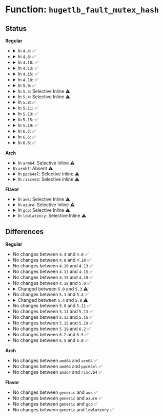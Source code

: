 # Function: <code>hugetlb_fault_mutex_hash</code>

## Status
<b>Regular</b>
<ul>
<li>
<details>
<summary>In <code>4.4</code>: ✅</summary>

```c
u32 hugetlb_fault_mutex_hash(struct hstate *h, struct mm_struct *mm, struct vm_area_struct *vma, struct address_space *mapping, long unsigned int idx, long unsigned int address);
```

**Collision:** Unique Global

**Inline:** No

**Transformation:** False

**Instances:**

```
In mm/hugetlb.c (ffffffff811dd180)
Location: mm/hugetlb.c:3650
Inline: False
Direct callers:
  - mm/hugetlb.c:hugetlb_fault
  - fs/hugetlbfs/inode.c:remove_inode_hugepages
  - fs/hugetlbfs/inode.c:hugetlbfs_fallocate
```
**Symbols:**

```
ffffffff811dd180-ffffffff811dd276: hugetlb_fault_mutex_hash (STB_GLOBAL)
```
</details>
</li>
<li>
<details>
<summary>In <code>4.8</code>: ✅</summary>

```c
u32 hugetlb_fault_mutex_hash(struct hstate *h, struct mm_struct *mm, struct vm_area_struct *vma, struct address_space *mapping, long unsigned int idx, long unsigned int address);
```

**Collision:** Unique Global

**Inline:** No

**Transformation:** False

**Instances:**

```
In mm/hugetlb.c (ffffffff811fb460)
Location: mm/hugetlb.c:3665
Inline: False
Direct callers:
  - mm/hugetlb.c:hugetlb_fault
  - fs/hugetlbfs/inode.c:hugetlbfs_fallocate
  - fs/hugetlbfs/inode.c:remove_inode_hugepages
```
**Symbols:**

```
ffffffff811fb460-ffffffff811fb563: hugetlb_fault_mutex_hash (STB_GLOBAL)
```
</details>
</li>
<li>
<details>
<summary>In <code>4.10</code>: ✅</summary>

```c
u32 hugetlb_fault_mutex_hash(struct hstate *h, struct mm_struct *mm, struct vm_area_struct *vma, struct address_space *mapping, long unsigned int idx, long unsigned int address);
```

**Collision:** Unique Global

**Inline:** No

**Transformation:** False

**Instances:**

```
In mm/hugetlb.c (ffffffff8120bf60)
Location: mm/hugetlb.c:3779
Inline: False
Direct callers:
  - mm/hugetlb.c:hugetlb_fault
  - fs/hugetlbfs/inode.c:hugetlbfs_fallocate
  - fs/hugetlbfs/inode.c:remove_inode_hugepages
```
**Symbols:**

```
ffffffff8120bf60-ffffffff8120c063: hugetlb_fault_mutex_hash (STB_GLOBAL)
```
</details>
</li>
<li>
<details>
<summary>In <code>4.13</code>: ✅</summary>

```c
u32 hugetlb_fault_mutex_hash(struct hstate *h, struct mm_struct *mm, struct vm_area_struct *vma, struct address_space *mapping, long unsigned int idx, long unsigned int address);
```

**Collision:** Unique Global

**Inline:** No

**Transformation:** False

**Instances:**

```
In mm/hugetlb.c (ffffffff81217610)
Location: mm/hugetlb.c:3797
Inline: False
Direct callers:
  - mm/hugetlb.c:hugetlb_fault
  - mm/hugetlb.c:hugetlb_no_page
  - mm/userfaultfd.c:mcopy_atomic
  - fs/hugetlbfs/inode.c:hugetlbfs_fallocate
  - fs/hugetlbfs/inode.c:remove_inode_hugepages
```
**Symbols:**

```
ffffffff81217610-ffffffff81217719: hugetlb_fault_mutex_hash (STB_GLOBAL)
```
</details>
</li>
<li>
<details>
<summary>In <code>4.15</code>: ✅</summary>

```c
u32 hugetlb_fault_mutex_hash(struct hstate *h, struct mm_struct *mm, struct vm_area_struct *vma, struct address_space *mapping, long unsigned int idx, long unsigned int address);
```

**Collision:** Unique Global

**Inline:** No

**Transformation:** False

**Instances:**

```
In mm/hugetlb.c (ffffffff812322c0)
Location: mm/hugetlb.c:3818
Inline: False
Direct callers:
  - mm/hugetlb.c:hugetlb_fault
  - mm/hugetlb.c:hugetlb_no_page
  - mm/userfaultfd.c:mcopy_atomic
  - fs/hugetlbfs/inode.c:hugetlbfs_fallocate
  - fs/hugetlbfs/inode.c:remove_inode_hugepages
```
**Symbols:**

```
ffffffff812322c0-ffffffff812323c9: hugetlb_fault_mutex_hash (STB_GLOBAL)
```
</details>
</li>
<li>
<details>
<summary>In <code>4.18</code>: ✅</summary>

```c
u32 hugetlb_fault_mutex_hash(struct hstate *h, struct mm_struct *mm, struct vm_area_struct *vma, struct address_space *mapping, long unsigned int idx, long unsigned int address);
```

**Collision:** Unique Global

**Inline:** No

**Transformation:** False

**Instances:**

```
In mm/hugetlb.c (ffffffff81255310)
Location: mm/hugetlb.c:3848
Inline: False
Direct callers:
  - mm/hugetlb.c:hugetlb_fault
  - mm/hugetlb.c:hugetlb_no_page
  - mm/userfaultfd.c:mcopy_atomic
  - fs/hugetlbfs/inode.c:hugetlbfs_fallocate
  - fs/hugetlbfs/inode.c:remove_inode_hugepages
```
**Symbols:**

```
ffffffff81255310-ffffffff8125541d: hugetlb_fault_mutex_hash (STB_GLOBAL)
```
</details>
</li>
<li>
<details>
<summary>In <code>5.0</code>: ✅</summary>

```c
u32 hugetlb_fault_mutex_hash(struct hstate *h, struct mm_struct *mm, struct vm_area_struct *vma, struct address_space *mapping, long unsigned int idx, long unsigned int address);
```

**Collision:** Unique Global

**Inline:** No

**Transformation:** False

**Instances:**

```
In mm/hugetlb.c (ffffffff812696f0)
Location: mm/hugetlb.c:3888
Inline: False
Direct callers:
  - mm/hugetlb.c:hugetlb_fault
  - mm/hugetlb.c:hugetlb_no_page
  - mm/userfaultfd.c:mcopy_atomic
  - fs/hugetlbfs/inode.c:hugetlbfs_fallocate
  - fs/hugetlbfs/inode.c:remove_inode_hugepages
```
**Symbols:**

```
ffffffff812696f0-ffffffff812697fd: hugetlb_fault_mutex_hash (STB_GLOBAL)
```
</details>
</li>
<li>
<details>
<summary>In <code>5.3</code>: Selective Inline ⚠️</summary>

```c
u32 hugetlb_fault_mutex_hash(struct hstate *h, struct address_space *mapping, long unsigned int idx, long unsigned int address);
```

**Collision:** Unique Global

**Inline:** Selective

**Transformation:** False

**Instances:**

```
In mm/hugetlb.c (ffffffff812873ce)
Location: mm/hugetlb.c:3977
Inline: True
Inline callers:
  - mm/hugetlb.c:hugetlb_fault
  - mm/hugetlb.c:hugetlb_no_page
Direct callers:
  - mm/userfaultfd.c:mcopy_atomic
  - fs/hugetlbfs/inode.c:hugetlbfs_fallocate
  - fs/hugetlbfs/inode.c:remove_inode_hugepages
```
**Symbols:**

```
ffffffff81284880-ffffffff8128493d: hugetlb_fault_mutex_hash (STB_GLOBAL)
```
</details>
</li>
<li>
<details>
<summary>In <code>5.4</code>: Selective Inline ⚠️</summary>

```c
u32 hugetlb_fault_mutex_hash(struct hstate *h, struct address_space *mapping, long unsigned int idx, long unsigned int address);
```

**Collision:** Unique Global

**Inline:** Selective

**Transformation:** False

**Instances:**

```
In mm/hugetlb.c (ffffffff81296fde)
Location: mm/hugetlb.c:4094
Inline: True
Inline callers:
  - mm/hugetlb.c:hugetlb_fault
  - mm/hugetlb.c:hugetlb_no_page
Direct callers:
  - mm/userfaultfd.c:mcopy_atomic
  - fs/hugetlbfs/inode.c:hugetlbfs_fallocate
  - fs/hugetlbfs/inode.c:remove_inode_hugepages
```
**Symbols:**

```
ffffffff81294420-ffffffff812944dd: hugetlb_fault_mutex_hash (STB_GLOBAL)
```
</details>
</li>
<li>
<details>
<summary>In <code>5.8</code>: ✅</summary>

```c
u32 hugetlb_fault_mutex_hash(struct address_space *mapping, long unsigned int idx);
```

**Collision:** Unique Global

**Inline:** No

**Transformation:** False

**Instances:**

```
In mm/hugetlb.c (ffffffff812c7810)
Location: mm/hugetlb.c:4515
Inline: False
Direct callers:
  - mm/hugetlb.c:hugetlb_fault
  - mm/hugetlb.c:hugetlb_no_page
  - mm/userfaultfd.c:mcopy_atomic
  - fs/hugetlbfs/inode.c:hugetlbfs_fallocate
  - fs/hugetlbfs/inode.c:remove_inode_hugepages
```
**Symbols:**

```
ffffffff812c7810-ffffffff812c78d0: hugetlb_fault_mutex_hash (STB_GLOBAL)
```
</details>
</li>
<li>
<details>
<summary>In <code>5.11</code>: ✅</summary>

```c
u32 hugetlb_fault_mutex_hash(struct address_space *mapping, long unsigned int idx);
```

**Collision:** Unique Global

**Inline:** No

**Transformation:** False

**Instances:**

```
In mm/hugetlb.c (ffffffff812d3380)
Location: mm/hugetlb.c:4505
Inline: False
Direct callers:
  - mm/hugetlb.c:hugetlb_fault
  - mm/hugetlb.c:hugetlb_no_page
  - mm/hugetlb.c:hugetlb_cow
  - mm/userfaultfd.c:mcopy_atomic
  - fs/hugetlbfs/inode.c:hugetlbfs_fallocate
  - fs/hugetlbfs/inode.c:remove_inode_hugepages
```
**Symbols:**

```
ffffffff812d3380-ffffffff812d3440: hugetlb_fault_mutex_hash (STB_GLOBAL)
```
</details>
</li>
<li>
<details>
<summary>In <code>5.13</code>: ✅</summary>

```c
u32 hugetlb_fault_mutex_hash(struct address_space *mapping, long unsigned int idx);
```

**Collision:** Unique Global

**Inline:** No

**Transformation:** False

**Instances:**

```
In mm/hugetlb.c (ffffffff812da0c0)
Location: mm/hugetlb.c:4746
Inline: False
Direct callers:
  - mm/hugetlb.c:hugetlb_fault
  - mm/hugetlb.c:hugetlb_handle_userfault
  - mm/hugetlb.c:hugetlb_cow
  - mm/userfaultfd.c:mcopy_continue
  - mm/userfaultfd.c:mcopy_atomic
  - fs/hugetlbfs/inode.c:hugetlbfs_fallocate
  - fs/hugetlbfs/inode.c:remove_inode_hugepages
```
**Symbols:**

```
ffffffff812da0c0-ffffffff812da179: hugetlb_fault_mutex_hash (STB_GLOBAL)
```
</details>
</li>
<li>
<details>
<summary>In <code>5.15</code>: ✅</summary>

```c
u32 hugetlb_fault_mutex_hash(struct address_space *mapping, long unsigned int idx);
```

**Collision:** Unique Global

**Inline:** No

**Transformation:** False

**Instances:**

```
In mm/hugetlb.c (ffffffff81320e80)
Location: mm/hugetlb.c:5051
Inline: False
Direct callers:
  - mm/hugetlb.c:hugetlb_fault
  - mm/hugetlb.c:hugetlb_handle_userfault
  - mm/hugetlb.c:hugetlb_cow
  - mm/userfaultfd.c:mcopy_continue
  - mm/userfaultfd.c:mcopy_atomic
  - fs/hugetlbfs/inode.c:hugetlbfs_fallocate
  - fs/hugetlbfs/inode.c:remove_inode_hugepages
```
**Symbols:**

```
ffffffff81320e80-ffffffff81320f39: hugetlb_fault_mutex_hash (STB_GLOBAL)
```
</details>
</li>
<li>
<details>
<summary>In <code>5.19</code>: ✅</summary>

```c
u32 hugetlb_fault_mutex_hash(struct address_space *mapping, long unsigned int idx);
```

**Collision:** Unique Global

**Inline:** No

**Transformation:** False

**Instances:**

```
In mm/hugetlb.c (ffffffff8138dc20)
Location: mm/hugetlb.c:5678
Inline: False
Direct callers:
  - mm/hugetlb.c:hugetlb_fault
  - mm/hugetlb.c:hugetlb_handle_userfault
  - mm/hugetlb.c:hugetlb_wp
  - mm/userfaultfd.c:mcopy_continue
  - mm/userfaultfd.c:mcopy_atomic
  - fs/hugetlbfs/inode.c:hugetlbfs_fallocate
  - fs/hugetlbfs/inode.c:remove_inode_hugepages
```
**Symbols:**

```
ffffffff8138dc20-ffffffff8138dce8: hugetlb_fault_mutex_hash (STB_GLOBAL)
```
</details>
</li>
<li>
<details>
<summary>In <code>6.2</code>: ✅</summary>

```c
u32 hugetlb_fault_mutex_hash(struct address_space *mapping, long unsigned int idx);
```

**Collision:** Unique Global

**Inline:** No

**Transformation:** False

**Instances:**

```
In mm/hugetlb.c (ffffffff8140c980)
Location: mm/hugetlb.c:5959
Inline: False
Direct callers:
  - mm/hugetlb.c:hugetlb_fault
  - mm/hugetlb.c:hugetlb_no_page
  - mm/hugetlb.c:hugetlb_handle_userfault
  - mm/hugetlb.c:hugetlb_wp
  - mm/userfaultfd.c:mcopy_continue
  - mm/userfaultfd.c:mcopy_atomic
  - fs/hugetlbfs/inode.c:hugetlbfs_fallocate
  - fs/hugetlbfs/inode.c:remove_inode_hugepages
```
**Symbols:**

```
ffffffff8140c980-ffffffff8140ca48: hugetlb_fault_mutex_hash (STB_GLOBAL)
```
</details>
</li>
<li>
<details>
<summary>In <code>6.5</code>: ✅</summary>

```c
u32 hugetlb_fault_mutex_hash(struct address_space *mapping, long unsigned int idx);
```

**Collision:** Unique Global

**Inline:** No

**Transformation:** False

**Instances:**

```
In mm/hugetlb.c (ffffffff8143fda0)
Location: mm/hugetlb.c:6058
Inline: False
Direct callers:
  - mm/hugetlb.c:hugetlb_fault
  - mm/hugetlb.c:hugetlb_no_page
  - mm/hugetlb.c:hugetlb_handle_userfault
  - mm/hugetlb.c:hugetlb_wp
  - mm/userfaultfd.c:mfill_atomic_continue
  - mm/userfaultfd.c:mfill_atomic_copy
  - fs/hugetlbfs/inode.c:hugetlbfs_fallocate
  - fs/hugetlbfs/inode.c:remove_inode_hugepages
```
**Symbols:**

```
ffffffff8143fda0-ffffffff8143fe68: hugetlb_fault_mutex_hash (STB_GLOBAL)
```
</details>
</li>
<li>
<details>
<summary>In <code>6.8</code>: ✅</summary>

```c
u32 hugetlb_fault_mutex_hash(struct address_space *mapping, long unsigned int idx);
```

**Collision:** Unique Global

**Inline:** No

**Transformation:** False

**Instances:**

```
In mm/hugetlb.c (ffffffff81479c50)
Location: mm/hugetlb.c:6326
Inline: False
Direct callers:
  - mm/hugetlb.c:hugetlb_fault
  - mm/hugetlb.c:hugetlb_no_page
  - mm/hugetlb.c:hugetlb_handle_userfault
  - mm/hugetlb.c:hugetlb_wp
  - mm/userfaultfd.c:mfill_atomic_poison
  - mm/userfaultfd.c:mfill_atomic_continue
  - mm/userfaultfd.c:mfill_atomic_copy
  - fs/hugetlbfs/inode.c:hugetlbfs_fallocate
  - fs/hugetlbfs/inode.c:remove_inode_hugepages
```
**Symbols:**

```
ffffffff81479c50-ffffffff81479d18: hugetlb_fault_mutex_hash (STB_GLOBAL)
```
</details>
</li>
</ul>
<b>Arch</b>
<ul>
<li>
<details>
<summary>In <code>arm64</code>: Selective Inline ⚠️</summary>

```c
u32 hugetlb_fault_mutex_hash(struct hstate *h, struct address_space *mapping, long unsigned int idx, long unsigned int address);
```

**Collision:** Unique Global

**Inline:** Selective

**Transformation:** False

**Instances:**

```
In mm/hugetlb.c (ffff800010334e00)
Location: mm/hugetlb.c:4094
Inline: True
Inline callers:
  - mm/hugetlb.c:hugetlb_fault
  - mm/hugetlb.c:hugetlb_no_page
Direct callers:
  - mm/userfaultfd.c:mcopy_atomic
  - fs/hugetlbfs/inode.c:hugetlbfs_fallocate
  - fs/hugetlbfs/inode.c:remove_inode_hugepages
```
**Symbols:**

```
ffff800010332ce8-ffff800010332dd8: hugetlb_fault_mutex_hash (STB_GLOBAL)
```
</details>
</li>
<li>
In <code>armhf</code>: Absent ⚠️
</li>
<li>
<details>
<summary>In <code>ppc64el</code>: Selective Inline ⚠️</summary>

```c
u32 hugetlb_fault_mutex_hash(struct hstate *h, struct address_space *mapping, long unsigned int idx, long unsigned int address);
```

**Collision:** Unique Global

**Inline:** Selective

**Transformation:** False

**Instances:**

```
In mm/hugetlb.c (c00000000040e4e4)
Location: mm/hugetlb.c:4094
Inline: True
Inline callers:
  - mm/hugetlb.c:hugetlb_fault
  - mm/hugetlb.c:hugetlb_no_page
Direct callers:
  - mm/userfaultfd.c:mcopy_atomic
  - fs/hugetlbfs/inode.c:hugetlbfs_fallocate
  - fs/hugetlbfs/inode.c:remove_inode_hugepages
```
**Symbols:**

```
c00000000040e2e0-c00000000040e3d8: hugetlb_fault_mutex_hash (STB_GLOBAL)
```
</details>
</li>
<li>
<details>
<summary>In <code>riscv64</code>: Selective Inline ⚠️</summary>

```c
u32 hugetlb_fault_mutex_hash(struct hstate *h, struct address_space *mapping, long unsigned int idx, long unsigned int address);
```

**Collision:** Unique Global

**Inline:** Selective

**Transformation:** False

**Instances:**

```
In mm/hugetlb.c (ffffffe0002315e4)
Location: mm/hugetlb.c:4094
Inline: True
Inline callers:
  - mm/hugetlb.c:hugetlb_fault
  - mm/hugetlb.c:hugetlb_no_page
Direct callers:
  - mm/userfaultfd.c:mcopy_atomic
  - fs/hugetlbfs/inode.c:hugetlbfs_fallocate
  - fs/hugetlbfs/inode.c:remove_inode_hugepages
```
**Symbols:**

```
ffffffe00022f3aa-ffffffe00022f4cc: hugetlb_fault_mutex_hash (STB_GLOBAL)
```
</details>
</li>
</ul>
<b>Flavor</b>
<ul>
<li>
<details>
<summary>In <code>aws</code>: Selective Inline ⚠️</summary>

```c
u32 hugetlb_fault_mutex_hash(struct hstate *h, struct address_space *mapping, long unsigned int idx, long unsigned int address);
```

**Collision:** Unique Global

**Inline:** Selective

**Transformation:** False

**Instances:**

```
In mm/hugetlb.c (ffffffff8128f5be)
Location: mm/hugetlb.c:4094
Inline: True
Inline callers:
  - mm/hugetlb.c:hugetlb_fault
  - mm/hugetlb.c:hugetlb_no_page
Direct callers:
  - mm/userfaultfd.c:mcopy_atomic
  - fs/hugetlbfs/inode.c:hugetlbfs_fallocate
  - fs/hugetlbfs/inode.c:remove_inode_hugepages
```
**Symbols:**

```
ffffffff8128ca00-ffffffff8128cabd: hugetlb_fault_mutex_hash (STB_GLOBAL)
```
</details>
</li>
<li>
<details>
<summary>In <code>azure</code>: Selective Inline ⚠️</summary>

```c
u32 hugetlb_fault_mutex_hash(struct hstate *h, struct address_space *mapping, long unsigned int idx, long unsigned int address);
```

**Collision:** Unique Global

**Inline:** Selective

**Transformation:** False

**Instances:**

```
In mm/hugetlb.c (ffffffff8128128e)
Location: mm/hugetlb.c:4094
Inline: True
Inline callers:
  - mm/hugetlb.c:hugetlb_fault
  - mm/hugetlb.c:hugetlb_no_page
Direct callers:
  - mm/userfaultfd.c:mcopy_atomic
  - fs/hugetlbfs/inode.c:hugetlbfs_fallocate
  - fs/hugetlbfs/inode.c:remove_inode_hugepages
```
**Symbols:**

```
ffffffff8127e820-ffffffff8127e8dd: hugetlb_fault_mutex_hash (STB_GLOBAL)
```
</details>
</li>
<li>
<details>
<summary>In <code>gcp</code>: Selective Inline ⚠️</summary>

```c
u32 hugetlb_fault_mutex_hash(struct hstate *h, struct address_space *mapping, long unsigned int idx, long unsigned int address);
```

**Collision:** Unique Global

**Inline:** Selective

**Transformation:** False

**Instances:**

```
In mm/hugetlb.c (ffffffff8128d3ce)
Location: mm/hugetlb.c:4094
Inline: True
Inline callers:
  - mm/hugetlb.c:hugetlb_fault
  - mm/hugetlb.c:hugetlb_no_page
Direct callers:
  - mm/userfaultfd.c:mcopy_atomic
  - fs/hugetlbfs/inode.c:hugetlbfs_fallocate
  - fs/hugetlbfs/inode.c:remove_inode_hugepages
```
**Symbols:**

```
ffffffff8128a810-ffffffff8128a8cd: hugetlb_fault_mutex_hash (STB_GLOBAL)
```
</details>
</li>
<li>
<details>
<summary>In <code>lowlatency</code>: Selective Inline ⚠️</summary>

```c
u32 hugetlb_fault_mutex_hash(struct hstate *h, struct address_space *mapping, long unsigned int idx, long unsigned int address);
```

**Collision:** Unique Global

**Inline:** Selective

**Transformation:** False

**Instances:**

```
In mm/hugetlb.c (ffffffff8129d196)
Location: mm/hugetlb.c:4094
Inline: True
Inline callers:
  - mm/hugetlb.c:hugetlb_fault
  - mm/hugetlb.c:hugetlb_no_page
Direct callers:
  - mm/userfaultfd.c:mcopy_atomic
  - fs/hugetlbfs/inode.c:hugetlbfs_fallocate
  - fs/hugetlbfs/inode.c:remove_inode_hugepages
```
**Symbols:**

```
ffffffff8129a600-ffffffff8129a6bd: hugetlb_fault_mutex_hash (STB_GLOBAL)
```
</details>
</li>
</ul>

## Differences
<b>Regular</b>
<ul>
<li>
No changes between <code>4.4</code> and <code>4.8</code> ✅
</li>
<li>
No changes between <code>4.8</code> and <code>4.10</code> ✅
</li>
<li>
No changes between <code>4.10</code> and <code>4.13</code> ✅
</li>
<li>
No changes between <code>4.13</code> and <code>4.15</code> ✅
</li>
<li>
No changes between <code>4.15</code> and <code>4.18</code> ✅
</li>
<li>
No changes between <code>4.18</code> and <code>5.0</code> ✅
</li>
<li>
<details>
<summary>Changed between <code>5.0</code> and <code>5.3</code> ⚠️</summary>
<ul>
<li>
<b>Param removed. </b>
<code>struct mm_struct *mm</code>
</li>
<li>
<b>Param removed. </b>
<code>struct vm_area_struct *vma</code>
</li>
<li>
<b>Param reordered. </b>
<code>h, mm, vma, mapping, idx, address</code> ➡️ <code>h, mapping, idx, address</code>
</li>
</ul>
</details>
</li>
<li>
No changes between <code>5.3</code> and <code>5.4</code> ✅
</li>
<li>
<details>
<summary>Changed between <code>5.4</code> and <code>5.8</code> ⚠️</summary>
<ul>
<li>
<b>Param removed. </b>
<code>struct hstate *h</code>
</li>
<li>
<b>Param removed. </b>
<code>long unsigned int address</code>
</li>
<li>
<b>Param reordered. </b>
<code>h, mapping, idx, address</code> ➡️ <code>mapping, idx</code>
</li>
</ul>
</details>
</li>
<li>
No changes between <code>5.8</code> and <code>5.11</code> ✅
</li>
<li>
No changes between <code>5.11</code> and <code>5.13</code> ✅
</li>
<li>
No changes between <code>5.13</code> and <code>5.15</code> ✅
</li>
<li>
No changes between <code>5.15</code> and <code>5.19</code> ✅
</li>
<li>
No changes between <code>5.19</code> and <code>6.2</code> ✅
</li>
<li>
No changes between <code>6.2</code> and <code>6.5</code> ✅
</li>
<li>
No changes between <code>6.5</code> and <code>6.8</code> ✅
</li>
</ul>
<b>Arch</b>
<ul>
<li>
No changes between <code>amd64</code> and <code>arm64</code> ✅
</li>
<li>
No changes between <code>amd64</code> and <code>ppc64el</code> ✅
</li>
<li>
No changes between <code>amd64</code> and <code>riscv64</code> ✅
</li>
</ul>
<b>Flavor</b>
<ul>
<li>
No changes between <code>generic</code> and <code>aws</code> ✅
</li>
<li>
No changes between <code>generic</code> and <code>azure</code> ✅
</li>
<li>
No changes between <code>generic</code> and <code>gcp</code> ✅
</li>
<li>
No changes between <code>generic</code> and <code>lowlatency</code> ✅
</li>
</ul>

